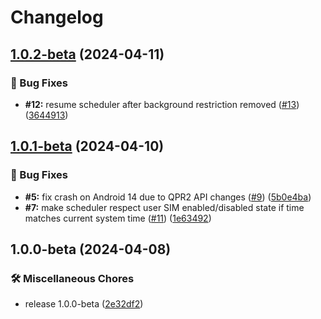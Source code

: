 # Changelog

## [1.0.2-beta](https://github.com/iusmac/7SIM/compare/v1.0.1-beta...v1.0.2-beta) (2024-04-11)


### :bug: Bug Fixes

* **#12:** resume scheduler after background restriction removed ([#13](https://github.com/iusmac/7SIM/issues/13)) ([3644913](https://github.com/iusmac/7SIM/commit/3644913300f188c7e5ab3e195301227a01f934f5))

## [1.0.1-beta](https://github.com/iusmac/7SIM/compare/v1.0.0-beta...v1.0.1-beta) (2024-04-10)


### :bug: Bug Fixes

* **#5:** fix crash on Android 14 due to QPR2 API changes ([#9](https://github.com/iusmac/7SIM/issues/9)) ([5b0e4ba](https://github.com/iusmac/7SIM/commit/5b0e4ba920d076970aa33e25e680747eb42f4cfd))
* **#7:** make scheduler respect user SIM enabled/disabled state if time matches current system time ([#11](https://github.com/iusmac/7SIM/issues/11)) ([1e63492](https://github.com/iusmac/7SIM/commit/1e634928b2a04c86379cb398777cd33fddb338e8))

## 1.0.0-beta (2024-04-08)


### :hammer_and_wrench: Miscellaneous Chores

* release 1.0.0-beta ([2e32df2](https://github.com/iusmac/7SIM/commit/2e32df2c80fa7ec779a7b724735aa6b260a8fbfb))
